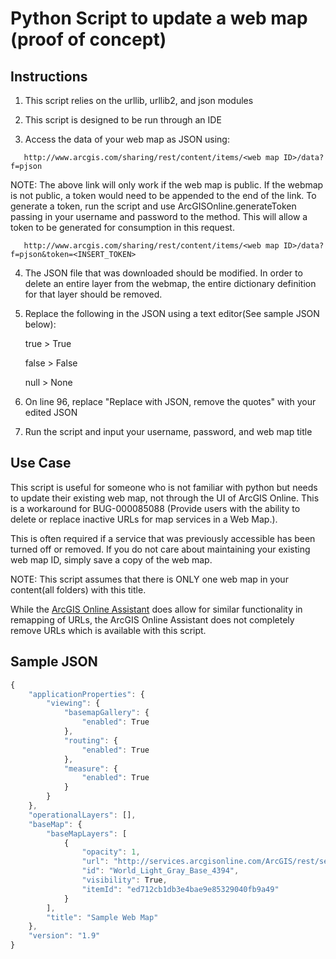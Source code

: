 Python Script to update a web map (proof of concept)
=========================

## Instructions

1. This script relies on the urllib, urllib2, and json modules

2. This script is designed to be run through an IDE

3. Access the data of your web map as JSON using: 
  ``` 
	 http://www.arcgis.com/sharing/rest/content/items/<web map ID>/data?f=pjson
  ```
  NOTE:  The above link will only work if the web map is public.  If the webmap is not public, a token would need to be appended to the end of the link.  To generate a token, run the script and use ArcGISOnline.generateToken passing in your username and password to the method.  This will allow a token to be generated for consumption in this request.
  ```
	 http://www.arcgis.com/sharing/rest/content/items/<web map ID>/data?f=pjson&token=<INSERT_TOKEN>
  ```

4. The JSON file that was downloaded should be modified.  In order to delete an entire layer from the webmap, the entire dictionary definition for that layer should be removed.

5. Replace the following in the JSON using a text editor(See sample JSON below):

	true > True
	
	false > False
	
	null > None
	
5. On line 96, replace "Replace with JSON, remove the quotes" with your edited JSON

6. Run the script and input your username, password, and web map title



## Use Case

This script is useful for someone who is not familiar with python but needs to update their existing web map, not through the UI of ArcGIS Online. This is a workaround for BUG-000085088 (Provide users with the ability to delete or replace inactive URLs for map services in a Web Map.).

This is often required if a service that was previously accessible has been turned off or removed. If you do not care about maintaining your existing web map ID, simply save a copy of the web map.

NOTE: This script assumes that there is ONLY one web map in your content(all folders) with this title.

While the [ArcGIS Online Assistant](http://ago-assistant.esri.com/) does allow for similar functionality in remapping of URLs, the ArcGIS Online Assistant does not completely remove URLs which is available with this script.

## Sample JSON
```javascript
{
    "applicationProperties": {
        "viewing": {
            "basemapGallery": {
                "enabled": True
            },
            "routing": {
                "enabled": True
            },
            "measure": {
                "enabled": True
            }
        }
    },
    "operationalLayers": [],
    "baseMap": {
        "baseMapLayers": [
			{
                "opacity": 1,
                "url": "http://services.arcgisonline.com/ArcGIS/rest/services/Canvas/World_Light_Gray_Base/MapServer",
                "id": "World_Light_Gray_Base_4394",
                "visibility": True,
                "itemId": "ed712cb1db3e4bae9e85329040fb9a49"
            }
        ],
        "title": "Sample Web Map"
    },
    "version": "1.9"
}

```
